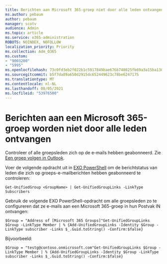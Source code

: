 ```yaml
---
title: Berichten aan Microsoft 365-groep niet door alle leden ontvangen
ms.author: pebaum
author: pebaum
manager: scotv
audience: Admin
ms.topic: article
ms.service: o365-administration
ROBOTS: NOINDEX, NOFOLLOW
localization_priority: Priority
ms.collection: Adm_O365
ms.custom:
- "9003200"
- "5995"
ms.openlocfilehash: 73c0fd3eb2f022b1c5917849bae676b748025fb69a3a15ba1389b42a6854db9c
ms.sourcegitcommit: b5f7da89a650d2915dc652449623c78be6247175
ms.translationtype: MT
ms.contentlocale: nl-NL
ms.lasthandoff: 08/05/2021
ms.locfileid: "53976500"
---
```

# <a name="messages-sent-to-a-microsoft-365-group-are-not-received-by-all-members"></a>Berichten aan een Microsoft 365-groep worden niet door alle leden ontvangen

Controleer of alle groepsleden zich op de e-mails hebben geabonneerd. Zie [Een groep volgen in Outlook](https://support.microsoft.com/office/e147fc19-f548-4cd2-834f-80c6235b7c36).  

Voer de volgende opdracht uit in [EXO PowerShell](https://docs.microsoft.com/powershell/exchange/connect-to-exchange-online-powershell?view=exchange-ps&preserve-view=true) om de berichtstatus van leden die zich op groeps-e-mailberichten hebben geabonneerd te controleren:

`Get-UnifiedGroup <GroupName> | Get-UnifiedGroupLinks -LinkType Subscribers`

Gebruik de volgende EXO PowerShell-opdracht om alle groepsleden zo te configureren dat ze e-mails aan een Microsoft 365-groep in hun Postvak IN ontvangen:

`$Group = "Address of [Microsoft 365 Groups]"Get-UnifiedGroupLinks $Group -LinkType Member | % {Add-UnifiedGroupLinks -Identity $Group -LinkType subscriber -Links $_.Guid.toString() -Confirm:$false}`

Bijvoorbeeld:

`$Group = "testg@contoso.onmicrosoft.com"Get-UnifiedGroupLinks $Group -LinkType Member | % {Add-UnifiedGroupLinks -Identity $Group -LinkType subscriber -Links $_.Guid.toString() -Confirm:$false}`